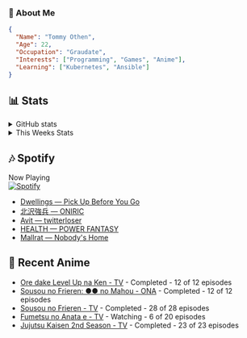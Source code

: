 ### 👋 About Me
```json
{
  "Name": "Tommy Othen",
  "Age": 22,
  "Occupation": "Graudate",
  "Interests": ["Programming", "Games", "Anime"],
  "Learning": ["Kubernetes", "Ansible"]
}
```

## 📊 Stats
<details>
  <summary>GitHub stats</summary>
  <a href="https://github.com/anuraghazra/github-readme-stats">
    <img src="https://github-readme-stats.vercel.app/api?username=tommyothen&show_icons=true&count_private=true&hide=prs,issues">
  </a>
</details>

<details>
  <summary>This Weeks Stats</summary>
  <a href="https://github.com/anuraghazra/github-readme-stats">
    <img src="https://github-readme-stats.vercel.app/api/wakatime?username=tommyothen&cache_seconds=1800&custom_title=Top%20Languages">
  </a>
</details>

## 🎶 Spotify
Now Playing\
[![Spotify](https://novatorem-dasushiasian.vercel.app/api/spotify)](https://open.spotify.com/user/g90805640970)
<!-- LASTFM:START -->
* [Dwellings — Pick Up Before You Go](https://www.last.fm/music/Dwellings/_/Pick+Up+Before+You+Go)
* [北沢強兵 — ONIRIC](https://www.last.fm/music/%E5%8C%97%E6%B2%A2%E5%BC%B7%E5%85%B5/_/ONIRIC)
* [Avit — twitterloser](https://www.last.fm/music/Avit/_/twitterloser)
* [HEALTH — POWER FANTASY](https://www.last.fm/music/HEALTH/_/POWER+FANTASY)
* [Mallrat — Nobody&#39;s Home](https://www.last.fm/music/Mallrat/_/Nobody%27s+Home)<!-- LASTFM:END -->

## 🗻 Recent Anime
<!-- ANIME-LIST:START -->
* [Ore dake Level Up na Ken - TV](https://myanimelist.net/anime/52299/Ore_dake_Level_Up_na_Ken) - Completed - 12 of 12 episodes
* [Sousou no Frieren: ●● no Mahou - ONA](https://myanimelist.net/anime/56885/Sousou_no_Frieren__●●_no_Mahou) - Completed - 12 of 12 episodes
* [Sousou no Frieren - TV](https://myanimelist.net/anime/52991/Sousou_no_Frieren) - Completed - 28 of 28 episodes
* [Fumetsu no Anata e - TV](https://myanimelist.net/anime/41025/Fumetsu_no_Anata_e) - Watching - 6 of 20 episodes
* [Jujutsu Kaisen 2nd Season - TV](https://myanimelist.net/anime/51009/Jujutsu_Kaisen_2nd_Season) - Completed - 23 of 23 episodes<!-- ANIME-LIST:END -->
